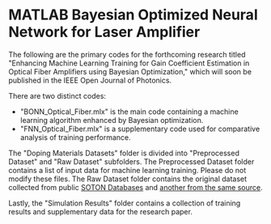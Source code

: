 # MATLAB Bayesian Optimized Neural Network for Laser Amplifier

The following are the primary codes for the forthcoming research titled "Enhancing Machine Learning Training for Gain Coefficient Estimation in Optical Fiber Amplifiers using Bayesian Optimization," which will soon be published in the IEEE Open Journal of Photonics.

There are two distinct codes:
- "BONN_Optical_Fiber.mlx" is the main code containing a machine learning algorithm enhanced by Bayesian optimization.
- "FNN_Optical_Fiber.mlx" is a supplementary code used for comparative analysis of training performance.

The "Doping Materials Datasets" folder is divided into "Preprocessed Dataset" and "Raw Dataset" subfolders. The Preprocessed Dataset folder contains a list of input data for machine learning training. Please do not modify these files. The Raw Dataset folder contains the original dataset collected from public [SOTON Databases](https://eprints.soton.ac.uk/438624/) and [another from the same source](https://eprints.soton.ac.uk/475237/).

Lastly, the "Simulation Results" folder contains a collection of training results and supplementary data for the research paper.
